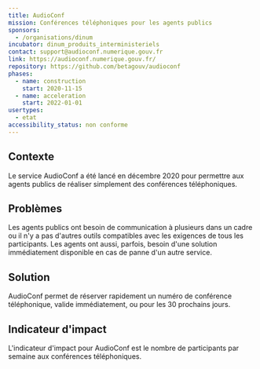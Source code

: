 ```yaml
---
title: AudioConf
mission: Conférences téléphoniques pour les agents publics
sponsors:
  - /organisations/dinum
incubator: dinum_produits_interministeriels
contact: support@audioconf.numerique.gouv.fr
link: https://audioconf.numerique.gouv.fr/
repository: https://github.com/betagouv/audioconf
phases:
  - name: construction
    start: 2020-11-15
  - name: acceleration
    start: 2022-01-01
usertypes:
  - etat
accessibility_status: non conforme
---
```

## Contexte

Le service AudioConf a été lancé en décembre 2020 pour permettre aux agents publics de réaliser simplement des conférences téléphoniques.

## Problèmes

Les agents publics ont besoin de communication à plusieurs dans un cadre ou il n'y a pas d'autres outils compatibles avec les exigences de tous les participants.
Les agents ont aussi, parfois, besoin d'une solution immédiatement disponible en cas de panne d'un autre service.

## Solution

AudioConf permet de réserver rapidement un numéro de conférence téléphonique, valide immédiatement, ou pour les 30 prochains jours.

## Indicateur d'impact

L'indicateur d'impact pour AudioConf est le nombre de participants par semaine aux conférences téléphoniques.
